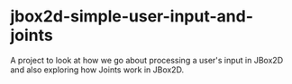 jbox2d-simple-user-input-and-joints
===================================

A project to look at how we go about processing a user's input in JBox2D and also exploring how Joints work in JBox2D.
